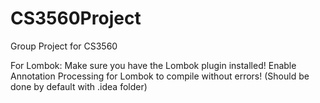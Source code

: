 # CS3560Project
Group Project for CS3560

For Lombok:
Make sure you have the Lombok plugin installed!
Enable Annotation Processing for Lombok to compile without errors! (Should be done by default with .idea folder)
